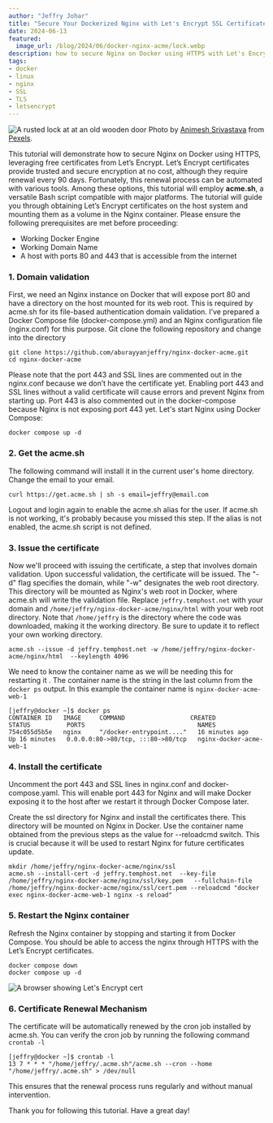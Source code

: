 ```yaml
---
author: "Jeffry Johar"
title: "Secure Your Dockerized Nginx with Let's Encrypt SSL Certificates"
date: 2024-06-13
featured:
  image_url: /blog/2024/06/docker-nginx-acme/lock.webp
description: how to secure Nginx on Docker using HTTPS with Let's Encrypt certificate
tags:
- docker
- linux
- nginx
- SSL
- TLS
- letsencrypt
---
```


![A rusted lock at at an old wooden door](/blog/2024/06/docker-nginx-acme/lock.webp)
Photo by [Animesh Srivastava](https://www.pexels.com/@animesh-srivastava-3019173/) from [Pexels](https://www.pexels.com/photo/close-up-of-an-old-and-rusty-padlock-8497499/).

This tutorial will demonstrate how to secure Nginx on Docker using HTTPS, leveraging free certificates from Let’s Encrypt. Let’s Encrypt certificates provide trusted and secure encryption at no cost, although they require renewal every 90 days. Fortunately, this renewal process can be automated with various tools. Among these options, this tutorial will employ **acme.sh**, a versatile Bash script compatible with major platforms. The tutorial will guide you through obtaining Let’s Encrypt certificates on the host system and mounting them as a volume in the Nginx container. Please ensure the following prerequisites are met before proceeding:

- Working Docker Engine
- Working Domain Name
- A host with ports 80 and 443 that is accessible from the internet

### 1. Domain validation
First, we need an Nginx instance on Docker that will expose port 80 and have a directory on the host mounted for its web root. This is required by acme.sh for its file-based authentication domain validation. I’ve prepared a Docker Compose file (docker-compose.yml) and an Nginx configuration file (nginx.conf) for this purpose. Git clone the following repository and change into the directory
```plain
git clone https://github.com/aburayyanjeffry/nginx-docker-acme.git
cd nginx-docker-acme
```

Please note that the port 443 and SSL lines are commented out in the nginx.conf because we don’t have the certificate yet. Enabling port 443 and SSL lines without a valid certificate will cause errors and prevent Nginx from starting up. Port 443 is also commented out in the docker-compose because Nginx is not exposing port 443 yet. Let's start Nginx using Docker Compose:
```plain
docker compose up -d
```

### 2. Get the acme.sh 
The following command will install it in the current user's home directory. Change the email to your email.
```plain
curl https://get.acme.sh | sh -s email=jeffry@email.com
```
Logout and login again to enable the acme.sh alias for the user. If acme.sh is not working, it's probably because you missed this step. If the alias is not enabled, the acme.sh script is not defined.

### 3. Issue the certificate
Now we'll proceed with issuing the certificate, a step that involves domain validation. Upon successful validation, the certificate will be issued. The "-d" flag specifies the domain, while "-w" designates the web root directory. This directory will be mounted as Nginx's web root in Docker, where acme.sh will write the validation file. Replace `jeffry.temphost.net` with your domain and `/home/jeffry/nginx-docker-acme/nginx/html` with your web root directory. Note that `/home/jeffry` is the directory where the code was downloaded, making it the working directory. Be sure to update it to reflect your own working directory.
```plain
acme.sh --issue -d jeffry.temphost.net -w /home/jeffry/nginx-docker-acme/nginx/html  --keylength 4096
```

We need to know the container name as we will be needing this for restarting it . The container name is the string in the last column from the `docker ps` output. In this example the container name is `nginx-docker-acme-web-1`
```plain
[jeffry@docker ~]$ docker ps
CONTAINER ID   IMAGE     COMMAND                  CREATED          STATUS          PORTS                               NAMES
754c055d5b5e   nginx     "/docker-entrypoint...."   16 minutes ago   Up 16 minutes   0.0.0.0:80->80/tcp, :::80->80/tcp   nginx-docker-acme-web-1
```

### 4. Install the certificate
Uncomment the port 443 and SSL lines in nginx.conf and docker-compose.yaml. This will enable port 443 for Nginx and will make Docker exposing it to the host after we restart it through Docker Compose later. 

Create the ssl directory for Nginx and install the certificates there. This directory will be mounted on Nginx in Docker. Use the container name obtained from the previous steps as the value for  --reloadcmd switch. This is crucial because it will be used to restart Nginx for  future certificates update.
```plain
mkdir /home/jeffry/nginx-docker-acme/nginx/ssl
acme.sh --install-cert -d jeffry.temphost.net  --key-file       /home/jeffry/nginx-docker-acme/nginx/ssl/key.pem   --fullchain-file /home/jeffry/nginx-docker-acme/nginx/ssl/cert.pem --reloadcmd "docker exec nginx-docker-acme-web-1 nginx -s reload"
```

### 5. Restart the Nginx container
Refresh the Nginx container by stopping and starting it from Docker Compose. You should be able to access the nginx through HTTPS with the Let’s Encrypt certificates.
```plain
docker compose down
docker compose up -d
```
![A browser showing Let's Encrypt cert](/blog/2024/06/docker-nginx-acme/browser.webp)

### 6. Certificate Renewal Mechanism
The certificate will be automatically renewed by the cron job installed by acme.sh. You can verify the cron job by running the following command `crontab -l` 
```plain
[jeffry@docker ~]$ crontab -l
13 7 * * * "/home/jeffry/.acme.sh"/acme.sh --cron --home "/home/jeffry/.acme.sh" > /dev/null
```
This ensures that the renewal process runs regularly and without manual intervention.

Thank you for following this tutorial. Have a great day!


